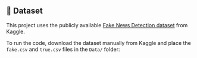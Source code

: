 ## 📂 Dataset

This project uses the publicly available [Fake News Detection dataset](https://www.kaggle.com/datasets/bhavikjikadara/fake-news-detection) from Kaggle.

To run the code, download the dataset manually from Kaggle and place the `fake.csv` and `true.csv` files in the `Data/` folder:


